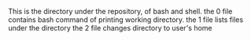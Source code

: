 This is the directory under the repository, of bash and shell.
the 0 file contains bash command of printing working directory.
the 1 file lists files under the directory
the 2 file changes directory to user's home


